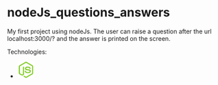 # nodeJs_questions_answers
My first project using nodeJs. The user can raise a question after the url localhost:3000/?  and the answer is printed on the screen. 

Technologies:

- <a href="https://nodejs.org/en/" target="_blank"> <img src="https://github.com/devicons/devicon/blob/master/icons/nodejs/nodejs-plain.svg" alt="NodeJs" width="40" height="40"/>
